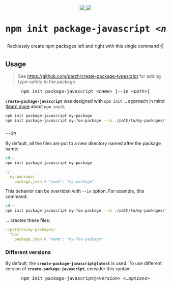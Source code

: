 <p align="center">

  <a href="https://github.com/parzh/create-package-javascript">
    <img src="https://badge.fury.io/gh/parzh%2Fcreate-package-javascript.svg">
  </a>

  <a href="https://www.npmjs.com/package/create-package-javascript">
    <img src="https://badge.fury.io/js/create-package-javascript.svg">
  </a>

</p>

<h1 align="center"><pre>npm init package-javascript <<i>name</i>></pre></h1>
<p align="center">Recklessly create npm packages left and right with this single command ☝</p>

## Usage

> See https://github.com/parzh/create-package-typescript for adding type-safety to the package

<pre align="center">
npm init package-javascript <<i>name</i>> [--in <<i>path</i>>]
</pre>

**`create-package-javascript`** was designed with <code>npm init &hellip;</code> approach in mind ([learn more](https://docs.npmjs.com/cli/init) about `npm init`).

```sh
npm init package-javascript my-package
npm init package-javascript my-foo-package --in ./path/to/my-packages/foo
```

### `--in`

By default, all the files are put to a new directory named after the package name:

```sh
cd ~
npm init package-javascript my-package
```

```yml
~/
  my-package/
    package.json # "name": "my-package"
```

This behavior can be overriden with `--in` option. For example, this command:

```sh
cd ~
npm init package-javascript my-foo-package --in ./path/to/my-packages/foo
```

&hellip; creates these files:

```yml
~/path/to/my-packages/
  foo/
    package.json # "name": "my-foo-package"
```

### Different versions

By default, the **`create-package-javascript@latest`** is used. To use different version of **`create-package-javascript`**, consider this syntax:

<pre align="center">
npm init package-javascript@<<i>version</i>> <&hellip;<i>options</i>>
</pre>
